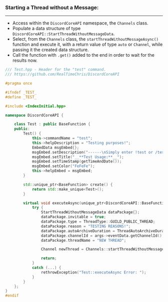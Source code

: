 ### **Starting a Thread without a Message:**
---
- Access within the `DiscordCoreAPI` namespace, the `Channels` class.
- Populate a data structure of type `DiscordCoreAPI::StartThreadWithoutMessageData`.
- Select, from the `Channels` class, the `startThreadWithoutMessageAsync()` function and execute it, with a return value of type `auto` or `Channel`, while passing it the created data structure.
- Call the function with `.get()` added to the end in order to wait for the results now.

```cpp
/// Test.hpp - Header for the "test" command.
/// https://github.com/RealTimeChris/DiscordCoreAPI

#pragma once

#ifndef _TEST_
#define _TEST_

#include <IndexInitial.hpp>

namespace DiscordCoreAPI {

	class Test : public BaseFunction {
	public:
		Test() {
			this->commandName = "test";
			this->helpDescription = "Testing purposes!";
			EmbedData msgEmbed{};
			msgEmbed.setDescription("------\nSimply enter !test or /test!\n------");
			msgEmbed.setTitle("__**Test Usage:**__");
			msgEmbed.setTimeStamp(getTimeAndDate());
			msgEmbed.setColor("FeFeFe");
			this->helpEmbed = msgEmbed;
		}

		std::unique_ptr<BaseFunction> create() {
			return std::make_unique<Test>();
		}

		virtual void executeAsync(unique_ptr<DiscordCoreAPI::BaseFunctionArguments> args) {
			try {
				StartThreadWithoutMessageData dataPackage{};
				dataPackage.invitable = true;
				dataPackage.type = ThreadType::GUILD_PUBLIC_THREAD;
				dataPackage.reason = "TESTING REASONS!";
				dataPackage.autoArchiveDuration = ThreadAutoArchiveDuration::SHORT;
				dataPackage.channelId = args->eventData.getChannelId();
				dataPackage.threadName = "NEW THREAD";

				Channel newThread = Channels::startThreadWithoutMessageAsync(dataPackage).get();

				return;
			}
			catch (...) {
				rethrowException("Test::executeAsync Error: ");
			}
		}
	};
}
#endif
```
